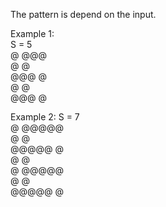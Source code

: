 The pattern is depend on the input.

Example 1:<br>
S = 5<br>
@ @@@ <br>
@   @<br>
@@@ @<br>
@   @<br>
@@@ @<br>

Example 2:
S = 7<br>
@ @@@@@<br>
@     @<br>
@@@@@ @<br>
@     @<br>
@ @@@@@<br>
@     @<br>
@@@@@ @<br>
